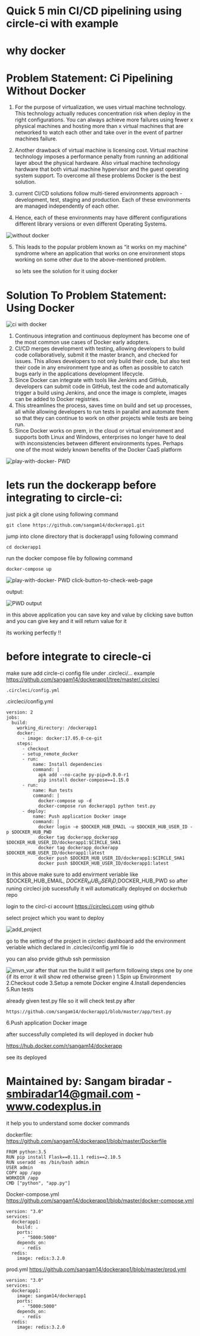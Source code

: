 
# Quick 5 min CI/CD pipelining using circle-ci with example
# why docker 
# Problem Statement: Ci Pipelining Without Docker 
1. For the purpose of virtualization, we uses virtual machine technology. This technology actually reduces concentration risk when deploy in the right configurations. You can always achieve more failures using fewer x physical machines and hosting more than x virtual machines that are networked to watch each other and take over in the event of partner machines failure.

2. Another drawback of virtual machine is licensing cost. Virtual machine technology imposes a performance penalty from running an additional layer about the physical hardware. Also virtual machine technology hardware that both virtual machine hypervisor and the guest operating system support. To overcome all these problems Docker is the best solution.

3. current CI/CD solutions follow multi-tiered environments approach - development, test, staging and production. Each of these environments are managed independently of each other.

4. Hence, each of these environments may have different configurations different library versions or even different Operating Systems.

![without docker](https://user-images.githubusercontent.com/21982562/47330291-52a7cd00-d695-11e8-8129-1cd48fc2009c.png)

5. This leads to the popular problem known as “it works on my machine” syndrome where an application that works on one environment stops working on some other due to the above-mentioned problem.

    so lets see the solution for it using docker 
# Solution To Problem Statement: Using Docker 

![ci with docker](https://user-images.githubusercontent.com/21982562/47330766-0fe6f480-d697-11e8-9c4e-bd2290beae15.png)

1. Continuous integration and continuous deployment has become one of the most common use cases of Docker early adopters. 
2. CI/CD merges development with testing, allowing developers to build code collaboratively, submit it the master branch, and checked for issues. This allows developers to not only build their code, but also test their code in any environment type and as often as possible to catch bugs early in the applications development lifecycle. 
3. Since Docker can integrate with tools like Jenkins and GitHub, developers can submit code in GitHub, test the code and automatically trigger a build using Jenkins, and once the image is complete, images can be added to Docker registries.
4. This streamlines the process, saves time on build and set up processes, all while allowing developers to run tests in parallel and automate them so that they can continue to work on other projects while tests are being run. 
5. Since Docker works on prem, in the cloud or virtual environment and supports both Linux and Windows, enterprises no longer have to deal with inconsistencies between different environments types. Perhaps one of the most widely known benefits of the Docker CaaS platform



![ play-with-docker- PWD](https://github.com/sangam14/dockerapp1/blob/master/Screenshot%202018-10-25%20at%2010.48.55%20PM.png)



# lets run the dockerapp before integrating to circle-ci:

just pick a git clone using following command 

```
git clone https://github.com/sangam14/dockerapp1.git
```

jump into clone directory that is dockerapp1 using following command 


```
cd dockerapp1 
```
 run the docker compose file by following command 
 
```
docker-compose up 
```
![ play-with-docker- PWD click-button-to-check-web-page](https://github.com/sangam14/dockerapp1/blob/master/Screenshot%202018-10-25%20at%2010.51.29%20PM.png)

output:

![PWD output](https://github.com/sangam14/dockerapp1/blob/master/Screenshot%202018-10-25%20at%2010.51.03%20PM.png)

in this above application you can save key and value by clicking save button 
and you can give key and it will return value for it 

its working perfectly !!

# before integrate to cirecle-ci 

make sure add circle-ci config file under .circleci/...
example https://github.com/sangam14/dockerapp1/tree/master/.circleci
```
.circleci/config.yml
```
.circleci/config.yml

```
version: 2
jobs:
  build:
    working_directory: /dockerapp1
    docker:
      - image: docker:17.05.0-ce-git
    steps:
      - checkout
      - setup_remote_docker
      - run:
          name: Install dependencies
          command: |
            apk add --no-cache py-pip=9.0.0-r1
            pip install docker-compose==1.15.0
      - run:
          name: Run tests
          command: |
            docker-compose up -d
            docker-compose run dockerapp1 python test.py
      - deploy:
          name: Push application Docker image
          command: |
            docker login -e $DOCKER_HUB_EMAIL -u $DOCKER_HUB_USER_ID -p $DOCKER_HUB_PWD
            docker tag dockerapp_dockerapp $DOCKER_HUB_USER_ID/dockerapp1:$CIRCLE_SHA1
            docker tag dockerapp_dockerapp $DOCKER_HUB_USER_ID/dockerapp1:latest
            docker push $DOCKER_HUB_USER_ID/dockerapp1:$CIRCLE_SHA1
            docker push $DOCKER_HUB_USER_ID/dockerapp1:latest
```

in this above make sure to add envirment veriable like  $DOCKER_HUB_EMAIL, $DOCKER_HUB_USER_ID,$DOCKER_HUB_PWD
so after runing circleci job sucessfully it will automatically deployed on dockerhub repo 

login to the circl-ci account https://circleci.com using github 

select project which you want to deploy 

![add_project](https://github.com/sangam14/dockerapp1/blob/master/Screenshot%202018-10-26%20at%207.49.53%20AM.png)

go to the setting of the project in circleci dashboard
add the environment veriable which declared in .circleci/config.yml file io

you can also prvide github ssh permission 

![envn_var](https://github.com/sangam14/dockerapp1/blob/master/Screenshot%202018-10-26%20at%207.50.31%20AM.png)
after that run the build it will perform following steps one by one {if its error it will show red otherwise green )
1.Spin up Environment
2.Checkout code
3.Setup a remote Docker engine
4.Install dependencies
5.Run tests

already given test.py file so it will check test.py after  
```
https://github.com/sangam14/dockerapp1/blob/master/app/test.py

```
6.Push application Docker image


after successfully completed its will deployed in docker hub 

https://hub.docker.com/r/sangam14/dockerapp

see its deployed

# Maintained by: Sangam biradar - smbiradar14@gmail.com -www.codexplus.in 


it help you to understand some docker commands  

dockerfile: https://github.com/sangam14/dockerapp1/blob/master/Dockerfile
```
FROM python:3.5
RUN pip install Flask==0.11.1 redis==2.10.5
RUN useradd -ms /bin/bash admin
USER admin
COPY app /app
WORKDIR /app
CMD ["python", "app.py"] 

```
Docker-compose.yml https://github.com/sangam14/dockerapp1/blob/master/docker-compose.yml
```
version: "3.0"
services:
  dockerapp1:
    build: .
    ports:
      - "5000:5000"
    depends_on:
      - redis
  redis:
    image: redis:3.2.0

```
prod.yml https://github.com/sangam14/dockerapp1/blob/master/prod.yml
```
version: "3.0"
services:
  dockerapp1:
    image: sangam14/dockerapp1
    ports:
      - "5000:5000"
    depends_on:
      - redis
  redis:
    image: redis:3.2.0
```
